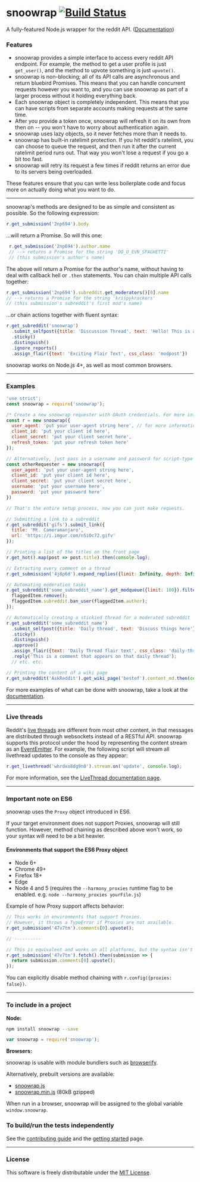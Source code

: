 # snoowrap [![Build Status](https://travis-ci.org/not-an-aardvark/snoowrap.svg?branch=master)](https://travis-ci.org/not-an-aardvark/snoowrap)

A fully-featured Node.js wrapper for the reddit API. ([Documentation](https://not-an-aardvark.github.io/snoowrap))

### Features

* snoowrap provides a simple interface to access every reddit API endpoint. For example, the method to get a user profile is just `get_user()`, and the method to upvote something is just `upvote()`.
* snoowrap is non-blocking; all of its API calls are asynchronous and return bluebird Promises. This means that you can handle concurrent requests however you want to, and you can use snoowrap as part of a larger process without it holding everything back.
* Each snoowrap object is completely independent. This means that you can have scripts from separate accounts making requests at the same time.
* After you provide a token once, snoowrap will refresh it on its own from then on -- you won't have to worry about authentication again.
* snoowrap uses lazy objects, so it never fetches more than it needs to.
* snoowrap has built-in ratelimit protection. If you hit reddit's ratelimit, you can choose to queue the request, and then run it after the current ratelimit period runs out. That way you won't lose a request if you go a bit too fast.
* snoowrap will retry its request a few times if reddit returns an error due to its servers being overloaded.

These features ensure that you can write less boilerplate code and focus more on actually doing what you want to do.

---

snoowrap's methods are designed to be as simple and consistent as possible. So the following expression:

```js
r.get_submission('2np694').body
```
...will return a Promise. So will this one:
```js
 r.get_submission('2np694').author.name
 // --> returns a Promise for the string 'DO_U_EVN_SPAGHETTI'
 // (this submission's author's name)
 ```
The above will return a Promise for the author's name, without having to deal with callback hell or `.then` statements. You can chain multiple API calls together:

```js
r.get_submission('2np694').subreddit.get_moderators()[0].name
// --> returns a Promise for the string 'krispykrackers'
// (this submission's subreddit's first mod's name)
```
...or chain actions together with fluent syntax:

```js
r.get_subreddit('snoowrap')
  .submit_selfpost({title: 'Discussion Thread', text: 'Hello! This is a thread'})
  .sticky()
  .distinguish()
  .ignore_reports()
  .assign_flair({text: 'Exciting Flair Text', css_class: 'modpost'})
```

snoowrap works on Node.js 4+, as well as most common browsers.

---

### Examples

```js
'use strict';
const snoowrap = require('snoowrap');

/* Create a new snoowrap requester with OAuth credentials. For more information on how to get valid credentials, see here: https://github.com/not-an-aardvark/reddit-oauth-helper */
const r = new snoowrap({
  user_agent: 'put your user-agent string here', // for more information, see: https://github.com/reddit/reddit/wiki/API
  client_id: 'put your client id here',
  client_secret: 'put your client secret here',
  refresh_token: 'put your refresh token here'
});

// Alternatively, just pass in a username and password for script-type apps.
const otherRequester = new snoowrap({
  user_agent: 'put your user-agent string here',
  client_id: 'put your client id here',
  client_secret: 'put your client secret here',
  username: 'put your username here',
  password: 'put your password here'
})

// That's the entire setup process, now you can just make requests.

// Submitting a link to a subreddit
r.get_subreddit('gifs').submit_link({
  title: 'Mt. Cameramanjaro',
  url: 'https://i.imgur.com/n5iOc72.gifv'
});

// Printing a list of the titles on the front page
r.get_hot().map(post => post.title).then(console.log);

// Extracting every comment on a thread
r.get_submission('4j8p6d').expand_replies({limit: Infinity, depth: Infinity}).then(console.log)

// Automating moderation tasks
r.get_subreddit('some_subreddit_name').get_modqueue({limit: 100}).filter(someRemovalCondition).forEach(flaggedItem => {
  flaggedItem.remove();
  flaggedItem.subreddit.ban_user(flaggedItem.author);
});

// Automatically creating a stickied thread for a moderated subreddit
r.get_subreddit('some_subreddit_name')
  .submit_selfpost({title: 'Daily thread', text: 'Discuss things here'})
  .sticky()
  .distinguish()
  .approve()
  .assign_flair({text: 'Daily Thread flair text', css_class: 'daily-thread'})
  .reply('This is a comment that appears on that daily thread');
  // etc. etc.

// Printing the content of a wiki page
r.get_subreddit('AskReddit').get_wiki_page('bestof').content_md.then(console.log);

```

For more examples of what can be done with snoowrap, take a look at the [documentation](https://not-an-aardvark.github.io/snoowrap).

---

### Live threads

Reddit's [live threads](https://www.reddit.com/r/live/wiki/index) are different from most other content, in that messages are distributed through websockets instead of a RESTful API. snoowrap supports this protocol under the hood by representing the content stream as an [EventEmitter](https://nodejs.org/api/events.html#events_class_eventemitter). For example, the following script will stream all livethread updates to the console as they appear:

```js
r.get_livethread('whrdxo8dg9n0').stream.on('update', console.log);
```

For more information, see the [LiveThread documentation page](https://not-an-aardvark.github.io/snoowrap/LiveThread.html).

---

### Important note on ES6

snoowrap uses the `Proxy` object introduced in ES6.

If your target environment does not support Proxies, snoowrap will still function. However, method chaining as described above won't work, so your syntax will need to be a bit heavier.

#### Environments that support the ES6 Proxy object

* Node 6+
* Chrome 49+
* Firefox 18+
* Edge
* Node 4 and 5 (requires the `--harmony_proxies` runtime flag to be enabled. e.g. `node --harmony_proxies yourFile.js`)

Example of how Proxy support affects behavior:

```js
// This works in environments that support Proxies.
// However, it throws a TypeError if Proxies are not available.
r.get_submission('47v7tm').comments[0].upvote();

// ----------

// This is equivalent and works on all platforms, but the syntax isn't as nice.
r.get_submission('47v7tm').fetch().then(submission => {
  return submission.comments[0].upvote();
});

```

You can explicitly disable method chaining with `r.config({proxies: false})`.

---

### To include in a project

**Node:**

```bash
npm install snoowrap --save
```
```js
var snoowrap = require('snoowrap');
```

**Browsers:**

snoowrap is usable with module bundlers such as [browserify](http://browserify.org/).

Alternatively, prebuilt versions are available:

* [snoowrap.js](https://not-an-aardvark.github.io/snoowrap/snoowrap-v1.js)
* [snoowrap.min.js](https://not-an-aardvark.github.io/snoowrap/snoowrap-v1.min.js) (80kB gzipped)

When run in a browser, snoowrap will be assigned to the global variable `window.snoowrap`.

### To build/run the tests independently
See the [contributing guide](https://github.com/not-an-aardvark/snoowrap/blob/master/CONTRIBUTING.md) and the [getting started](https://github.com/not-an-aardvark/snoowrap/blob/master/src/README.md) page.

---

### License

This software is freely distributable under the [MIT License](https://github.com/not-an-aardvark/snoowrap/blob/master/LICENSE.md).
